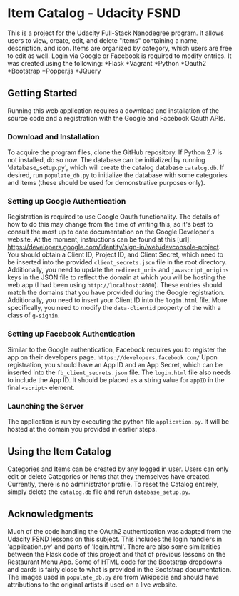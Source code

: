 # Item Catalog - Udacity FSND
This is a project for the Udacity Full-Stack Nanodegree program. It allows users to view, create, edit, and delete "items" containing a name, description, and icon. Items are organized by category, which users are free to edit as well. Login via Google or Facebook is required to modify entries. It was created using the following:
*Flask
*Vagrant
*Python
*Oauth2
*Bootstrap
*Popper.js
*JQuery

## Getting Started
Running this web application requires a download and installation of the source code and a registration with the Google and Facebook Oauth APIs.

### Download and Installation
To acquire the program files, clone the GitHub repository. If Python 2.7 is not installed, do so now. The database can be initialized by running 'database_setup.py', which will create the catalog database `catalog.db`. If desired, run `populate_db.py` to initialize the database with some categories and items (these should be used for demonstrative purposes only).

### Setting up Google Authentication
Registration is required to use Google Oauth functionality. The details of how to do this may change from the time of writing this, so it's best to consult the most up to date documentation on the Google Developer's website. At the moment, instructions can be found at this [url]: https://developers.google.com/identity/sign-in/web/devconsole-project. You should obtain a Client ID, Project ID, and Client Secret, which need to be inserted into the provided `client_secrets.json` file in the root directory. Additionally, you need to update the `redirect_uris` and `javascript_origins` keys in the JSON file to reflect the domain at which you will be hosting the web app (I had been using `http://localhost:8000`). These entries should match the domains that you have provided during the Google registration. Additionally, you need to insert your Client ID into the `login.html` file. More specifically, you need to modify the `data-clientid` property of the <span> with a class of `g-signin`.

### Setting up Facebook Authentication
Similar to the Google authentication, Facebook requires you to register the app on their developers page.
`https://developers.facebook.com/`
Upon registration, you should have an App ID and an App Secret, which can be inserted into the `fb_client_secrets.json` file. The `login.html` file also needs to include the App ID. It should be placed as a string value for `appID` in the final `<script>` element.

### Launching the Server
The application is run by executing the python file `application.py`. It will be hosted at the domain you provided in earlier steps.

## Using the Item Catalog
Categories and Items can be created by any logged in user. Users can only edit or delete Categories or Items that they themselves have created. Currently, there is no administrator profile. To reset the Catalog entirely, simply delete the `catalog.db` file and rerun `database_setup.py`.

## Acknowledgments
Much of the code handling the OAuth2 authentication was adapted from the Udacity FSND lessons on this subject. This includes the login handlers in 'application.py' and parts of 'login.html'. There are also some similarities between the Flask code of this project and that of previous lessons on the Restaurant Menu App. Some of HTML code for the Bootstrap dropdowns and cards is fairly close to what is provided in the Bootstrap documentation. The images used in `populate_db.py` are from Wikipedia and should have attributions to the original artists if used on a live website.
